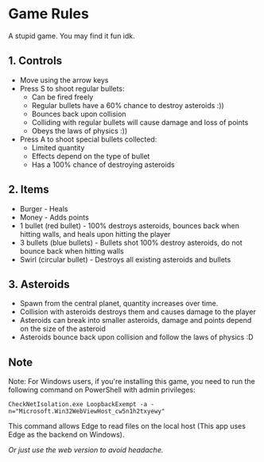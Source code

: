 # Game Rules

A stupid game. You may find it fun idk.

## 1. Controls

- Move using the arrow keys
- Press S to shoot regular bullets:
    - Can be fired freely
    - Regular bullets have a 60% chance to destroy asteroids :))
    - Bounces back upon collision
    - Colliding with regular bullets will cause damage and loss of points
    - Obeys the laws of physics :))
- Press A to shoot special bullets collected:
    - Limited quantity
    - Effects depend on the type of bullet
    - Has a 100% chance of destroying asteroids

## 2. Items

- Burger - Heals
- Money - Adds points
- 1 bullet (red bullet) - 100% destroys asteroids, bounces back when hitting walls, and heals upon hitting the player
- 3 bullets (blue bullets) - Bullets shot 100% destroy asteroids, do not bounce back when hitting walls
- Swirl (circular bullet) - Destroys all existing asteroids and bullets

## 3. Asteroids

- Spawn from the central planet, quantity increases over time.
- Collision with asteroids destroys them and causes damage to the player
- Asteroids can break into smaller asteroids, damage and points depend on the size of the asteroid
- Asteroids bounce back upon collision and follow the laws of physics :D

## Note

Note: For Windows users, if you're installing this game, you need to run the following command on PowerShell with admin
privileges:

```shell
CheckNetIsolation.exe LoopbackExempt -a -n="Microsoft.Win32WebViewHost_cw5n1h2txyewy"
```

This command allows Edge to read files on the local host (This app uses Edge as the backend on Windows).

_Or just use the web version to avoid headache._
